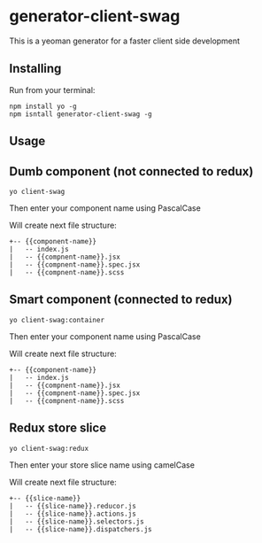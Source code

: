 # generator-client-swag

This is a yeoman generator for a faster client side development

## Installing

Run from your terminal:

```{r, engine='bash'}
npm install yo -g
npm isntall generator-client-swag -g
```

## Usage

## Dumb component (not connected to redux)

```{r, engine='bash'}
yo client-swag
```

Then enter your component name using PascalCase

Will create next file structure:
```
+-- {{component-name}}
|   -- index.js
|   -- {{compnent-name}}.jsx
|   -- {{compnent-name}}.spec.jsx
|   -- {{compnent-name}}.scss
```
## Smart component (connected to redux)

```{r, engine='bash'}
yo client-swag:container
```

Then enter your component name using PascalCase

Will create next file structure:
```
+-- {{component-name}}
|   -- index.js
|   -- {{compnent-name}}.jsx
|   -- {{compnent-name}}.spec.jsx
|   -- {{compnent-name}}.scss
```

## Redux store slice

```{r, engine='bash'}
yo client-swag:redux
```

Then enter your store slice name using camelCase

Will create next file structure:
```
+-- {{slice-name}}
|   -- {{slice-name}}.reducor.js
|   -- {{slice-name}}.actions.js
|   -- {{slice-name}}.selectors.js
|   -- {{slice-name}}.dispatchers.js
```
